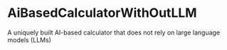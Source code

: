 # AiBasedCalculatorWithOutLLM
A uniquely built AI-based calculator that does not rely on large language models (LLMs)
